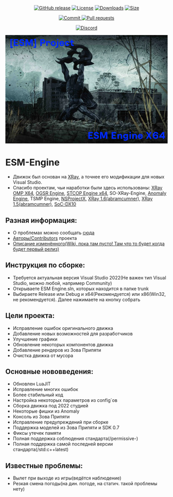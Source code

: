 <p align="center">
  <a href="https://github.com/morrazzzz/ESM-Engine/releases"><img src="https://img.shields.io/github/v/release/morrazzzz/ESM-Engine?style=flat-square" alt="GitHub release"></a>
  <a href="https://github.com/morrazzzz/ESM-Engine/blob/main/LICENSE"><img src="https://img.shields.io/github/license/morrazzzz/ESM-Engine?style=flat-square" alt="License"></a>
  <a href="https://github.com/morrazzzz/ESM-Engine/releases"><img src="https://img.shields.io/github/downloads/morrazzzz/ESM-Engine/total?style=flat-square" alt="Downloads"></a>
  <a href="https://github.com/morrazzzz/ESM-Engine"><img src="https://img.shields.io/github/repo-size/morrazzzz/ESM-Engine?style=flat-square" alt="Size"></a>
<p align="center">
  <a href="https://github.com/morrazzzz/ESM-Engine/commits/main"><img src="https://img.shields.io/github/last-commit/morrazzzz/ESM-Engine?style=flat-square" alt="Commit">
  <a href="https://github.com/morrazzzz/ESM-Engine/pulls"><img src="https://img.shields.io/github/issues-pr/morrazzzz/ESM-Engine?style=flat-square" alt="Pull requests">
<p align="center">
  <a href="https://discord.gg/D4CK5Vu6t3"><img src="https://img.shields.io/discord/1030545450564075594.svg?style=for-the-badge&label=DISCORD&logo=discord&logoColor=ffffff&color=7389D8&labelColor=6A7EC2)" alt="Discord"></a>

![ESM-Engine](splash.png)

ESM-Engine
==========================
* Движок был основан на [XRay](https://github.com/mortany/xray), а точнее его модификации для новых Visual Studio.
* Спасибо проектам, чьи наработки были здесь использованы: [XRay OMP X64](https://github.com/xrLil-Batya/xray-omp-x64), [OGSR Engine](https://github.com/OGSR/OGSR-Engine/), [STCOP Engine x64](https://github.com/mortany), SO-XRay-Engine, [Anomaly Engine](https://github.com/morrazzzz/xray-monolith-152), TSMP Engine, [NSProjectX](https://github.com/Deathman00/NSProjectX), [XRay 1.6(abramcumner)](https://github.com/abramcumner/xray16), [XRay 1.5(abramcumner)](https://github.com/abramcumner/xray15), [SoC-DX10](https://github.com/morrey/STALKER-SOC-DX10)

## Разная информация:
* О проблемах можно сообщать [сюда](https://github.com/morrazzzz/ESM-Engine/issues)
* [Авторы/Contributors](https://github.com/morrazzzz/ESM-Engine/graphs/contributors) проекта
* [Описание изменённого(Wiki, пока там пусто! Там что то будет когда будет первый релиз)](https://github.com/morrazzzz/ESM-Engine/wiki)

## Инструкция по сборке:
* Требуется актуальная версия Visual Studio 2022(Не важен тип Visual Studio, можно любой, например Community)
* Открываете ESM Engine.sln, которых находится в папке trunk
* Выбираете Release или Debug и x64(Рекомендуется) или x86(Win32, не рекомендуется). Далее нажимаете на кнопку собрать

## Цели проекта:
* Исправление ошибок оригинального движка
* Добавление новых возможностей для разработчиков
* Улучшение графики
* Обновление некоторых компонентов движка
* Добавление рендеров из Зова Припяти
* Очистка движка от мусора

## Основные нововведения:
* Обновлен LuaJIT
* Исправление многих ошибок
* Более стабильный код
* Настройка некоторых параметров из config`ов
* Сборка движка под 2022 студией
* Некоторые фишки из Anomaly 
* Консоль из Зова Припяти
* Исправление предупреждений при сборке
* Поддержка моделей из Зова Припяти и SDK 0.7
* Фиксы утечек памяти
* Полная поддержка соблюдения стандарта(/permissive-)
* Полная поддержка самой последней версии стандарта(/std:c++latest)

## Известные проблемы:
* Вылет при выходе из игры(ведётся наблюдение)
* Резкая смена погоды(на дин. погоде, на статич. такой проблемы нету)